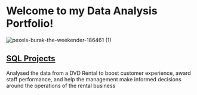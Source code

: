 
# Welcome to my Data Analysis Portfolio!

![pexels-burak-the-weekender-186461 (1)](https://user-images.githubusercontent.com/97428597/226112272-471c9bee-1aa4-42ab-804e-9d7f8a3254c8.jpg)


## [SQL Projects](https://github.com/ProTeni/Data-Analysis-Folder/blob/main/another-page.md)


Analysed the data from a DVD Rental to boost customer experience, award staff performance, and help the management make informed decisions around the operations of the rental business


